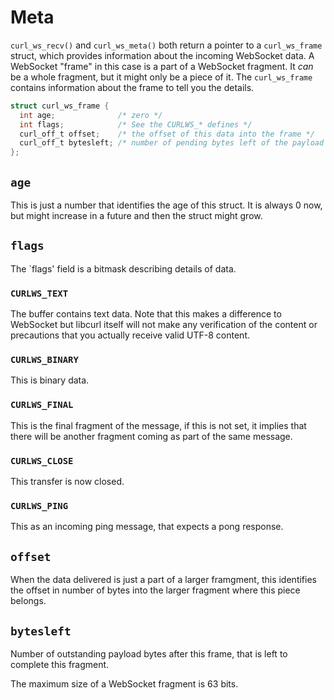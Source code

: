 # Meta

`curl_ws_recv()` and `curl_ws_meta()` both return a pointer to a
`curl_ws_frame` struct, which provides information about the incoming
WebSocket data. A WebSocket "frame" in this case is a part of a WebSocket
fragment. It *can* be a whole fragment, but it might only be a piece of
it. The `curl_ws_frame` contains information about the frame to tell you the
details.

~~~c
struct curl_ws_frame {
  int age;              /* zero */
  int flags;            /* See the CURLWS_* defines */
  curl_off_t offset;    /* the offset of this data into the frame */
  curl_off_t bytesleft; /* number of pending bytes left of the payload */
};
~~~

## `age`

This is just a number that identifies the age of this struct. It is always 0
now, but might increase in a future and then the struct might grow.

## `flags`

The `flags' field is a bitmask describing details of data.

### `CURLWS_TEXT`
The buffer contains text data. Note that this makes a difference to WebSocket
but libcurl itself will not make any verification of the content or
precautions that you actually receive valid UTF-8 content.

### `CURLWS_BINARY`
This is binary data.

### `CURLWS_FINAL`
This is the final fragment of the message, if this is not set, it implies that
there will be another fragment coming as part of the same message.
 
### `CURLWS_CLOSE`
This transfer is now closed.

### `CURLWS_PING`
This as an incoming ping message, that expects a pong response.

## `offset`

When the data delivered is just a part of a larger framgment, this identifies
the offset in number of bytes into the larger fragment where this piece
belongs.

## `bytesleft`

Number of outstanding payload bytes after this frame, that is left to complete
this fragment.

The maximum size of a WebSocket fragment is 63 bits.
